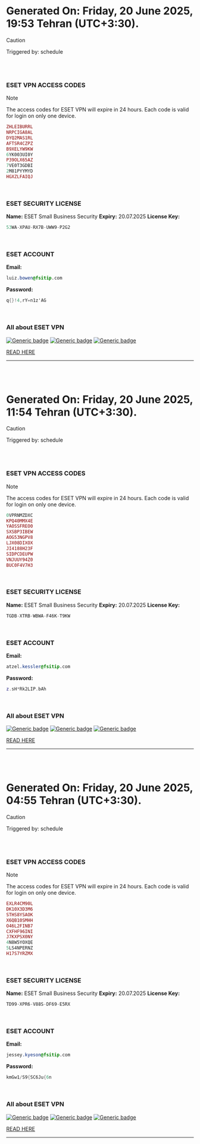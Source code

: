 # Generated On: Friday, 20 June 2025, 19:53 Tehran (UTC+3:30).

> [!CAUTION]
> Triggered by: schedule

<br><br>

### ESET VPN ACCESS CODES

> [!NOTE]
> The access codes for ESET VPN will expire in 24 hours.
> Each code is valid for login on only one device.

```ruby
ZHLEIBURRL
NRPCIGA8AL
DYQ2MAS1RL
AFTSR4CZPZ
B9XELYW9KW
6YK003UI0Y
P39OLX65AZ
7VE0T3GDBI
2M81PYYMYD
HGXZLFAIQJ
```

<br>

### ESET SECURITY LICENSE

**Name:** ESET Small Business Security
**Expiry:** 20.07.2025
**License Key:**

```POV-Ray SDL
53WA-XPAU-RX7B-UWW9-P2G2
```

<br>

### ESET ACCOUNT

**Email:**

```CSS
luiz.bowen@fsitip.com
```

**Password:**

```POV-Ray SDL
q{}!4,rY=n1z'AG
```

<br>

### All about ESET VPN


[![Generic badge](https://img.shields.io/badge/Download-Android-green.svg)](https://play.google.com/store/apps/details?id=com.eset.vpn)
[![Generic badge](https://img.shields.io/badge/Download-ios-white.svg)](https://apps.apple.com/us/app/eset-vpn/id6463002278)
[![Generic badge](https://img.shields.io/badge/Download-windows-blue.svg)](https://download.eset.com/com/eset/apps/home/vpn/windows/latest/eset_vpn_installer.exe)
  

[READ HERE](https://t.me/F_NiREvil/2113)

---

<br><br>

# Generated On: Friday, 20 June 2025, 11:54 Tehran (UTC+3:30).

> [!CAUTION]
> Triggered by: schedule

<br><br>

### ESET VPN ACCESS CODES

> [!NOTE]
> The access codes for ESET VPN will expire in 24 hours.
> Each code is valid for login on only one device.

```ruby
0VPRNMZDXC
KPQ40MMX4E
YAOSSFREO0
SXSBP3IBEW
AOG53NGPV8
LJX08DIXOX
JI4188H23F
SIDPCDEUPW
VNJUUY94Z0
BUC0F4V7H3
```

<br>

### ESET SECURITY LICENSE

**Name:** ESET Small Business Security
**Expiry:** 20.07.2025
**License Key:**

```POV-Ray SDL
TGDB-XTRB-WBWA-F46K-T9KW
```

<br>

### ESET ACCOUNT

**Email:**

```CSS
atzel.kessler@fsitip.com
```

**Password:**

```POV-Ray SDL
z.sH*Rk2LIP.bAh
```

<br>

### All about ESET VPN


[![Generic badge](https://img.shields.io/badge/Download-Android-green.svg)](https://play.google.com/store/apps/details?id=com.eset.vpn)
[![Generic badge](https://img.shields.io/badge/Download-ios-white.svg)](https://apps.apple.com/us/app/eset-vpn/id6463002278)
[![Generic badge](https://img.shields.io/badge/Download-windows-blue.svg)](https://download.eset.com/com/eset/apps/home/vpn/windows/latest/eset_vpn_installer.exe)
  

[READ HERE](https://t.me/F_NiREvil/2113)

---

<br><br>

# Generated On: Friday, 20 June 2025, 04:55 Tehran (UTC+3:30).

> [!CAUTION]
> Triggered by: schedule

<br><br>

### ESET VPN ACCESS CODES

> [!NOTE]
> The access codes for ESET VPN will expire in 24 hours.
> Each code is valid for login on only one device.

```ruby
EXLR4CM90L
DK10X3D3M6
STHS8YSAOK
X6QB10SMHH
O46L2FINB7
CXFHF96INI
J7KXPSX0NY
4N8W5YOXQE
5LS4NPERNZ
H17S7YRZMX
```

<br>

### ESET SECURITY LICENSE

**Name:** ESET Small Business Security
**Expiry:** 20.07.2025
**License Key:**

```POV-Ray SDL
TD99-XPR6-V88S-DF69-E5RX
```

<br>

### ESET ACCOUNT

**Email:**

```CSS
jessey.kyeson@fsitip.com
```

**Password:**

```POV-Ray SDL
kmGw1/S9{SC6Ju{6n
```

<br>

### All about ESET VPN


[![Generic badge](https://img.shields.io/badge/Download-Android-green.svg)](https://play.google.com/store/apps/details?id=com.eset.vpn)
[![Generic badge](https://img.shields.io/badge/Download-ios-white.svg)](https://apps.apple.com/us/app/eset-vpn/id6463002278)
[![Generic badge](https://img.shields.io/badge/Download-windows-blue.svg)](https://download.eset.com/com/eset/apps/home/vpn/windows/latest/eset_vpn_installer.exe)
  

[READ HERE](https://t.me/F_NiREvil/2113)

---

<br><br>

